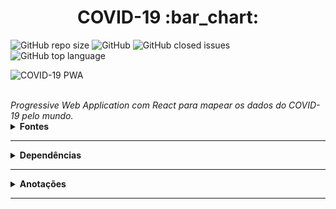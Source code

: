 <h1 align="center">COVID-19 :bar_chart:</h1>

<p align="center">
  
![GitHub repo size](https://img.shields.io/github/repo-size/william1mendes000/Mapeamento-covid19) ![GitHub](https://img.shields.io/github/license/william1mendes000/Mapeamento-covid19) ![GitHub closed issues](https://img.shields.io/github/issues-closed-raw/william1mendes000/Mapeamento-covid19) ![GitHub top language](https://img.shields.io/github/languages/top/william1mendes000/Mapeamento-covid19)


</p>

<img
      src=""
      alt="COVID-19 PWA" 
    />


 <br />
  <i>Progressive Web Application com React para mapear os dados do COVID-19 pelo mundo.</i>

<details>
  <summary><strong>Fontes</strong></summary>
  
  <br />
  
  <p align="left">
    <a href="https://github.com/Tautorn/covid19-pwa">Projeto Original</a> <br />
    <a href="https://coronavirus-19-api.herokuapp.com/countries">API</a> <br />
    <a href="https://www.softicons.com/web-icons/flag-icons-by-custom-icon-design">Flag Icons</a>
  </p>
  
</details>

<hr />

<details>
  
  <summary><strong>Dependências</strong></summary>
  
  <br />

  <pre>npm i styled-components</pre>
  <pre>npm i @material-ui/core</pre>
  <pre>npm i @material-ui/lab</pre>
  <pre>npm i --save-dev customize-cra</pre>
  <pre>npm i --save-dev react-app-rewired</pre>

</details>

<hr />

<details>
  
  <summary><strong>Anotações</strong></summary>
  
  <br />
  
  <p align="left">
    Skeleton - Melhora a interface de loading. <br />
    useState - Manipula variáveis. <br />
  </p>
  
</details>

<hr />

